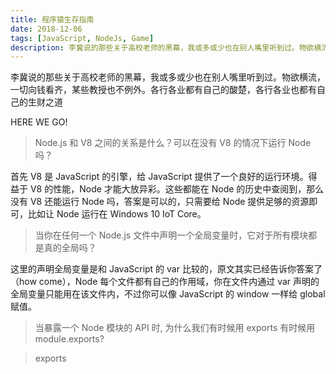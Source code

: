 ```yaml
---
title: 程序猿生存指南
date: 2018-12-06
tags: [JavaScript, NodeJs, Game]
description: 李冀说的那些关于高校老师的黑幕，我或多或少也在别人嘴里听到过。物欲横流，一切向钱看齐，某些教授也不例外。各行各业都有自己的酸楚，各行各业也都有自己的生财之道
---
```


李冀说的那些关于高校老师的黑幕，我或多或少也在别人嘴里听到过。物欲横流，一切向钱看齐，某些教授也不例外。各行各业都有自己的酸楚，各行各业也都有自己的生财之道

<!-- more -->

HERE WE GO!<br>

> Node.js 和 V8 之间的关系是什么？可以在没有 V8 的情况下运行 Node 吗？

首先 V8 是 JavaScript 的引擎，给 JavaScript 提供了一个良好的运行环境。得益于 V8 的性能，Node 才能大放异彩。这些都能在 Node 的历史中查阅到，那么没有 V8 还能运行 Node 吗，答案是可以的，只需要给 Node 提供足够的资源即可，比如让 Node 运行在 Windows 10 IoT Core。<br>

> 当你在任何一个 Node.js 文件中声明一个全局变量时，它对于所有模块都是真的全局吗？

这里的声明全局变量是和 JavaScript 的 var 比较的，原文其实已经告诉你答案了（how come），Node 每个文件都有自己的作用域，你在文件内通过 var 声明的全局变量只能用在该文件内，不过你可以像 JavaScript 的 window 一样给 global 赋值。<br>

> 当暴露一个 Node 模块的 API 时, 为什么我们有时候用 exports 有时候用 module.exports?

> exports
